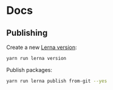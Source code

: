 # Docs

## Publishing

Create a new [Lerna version](https://github.com/lerna/lerna/tree/main/commands/version#readme):

```bash
yarn run lerna version
```

Publish packages:

```bash
yarn run lerna publish from-git --yes
```
